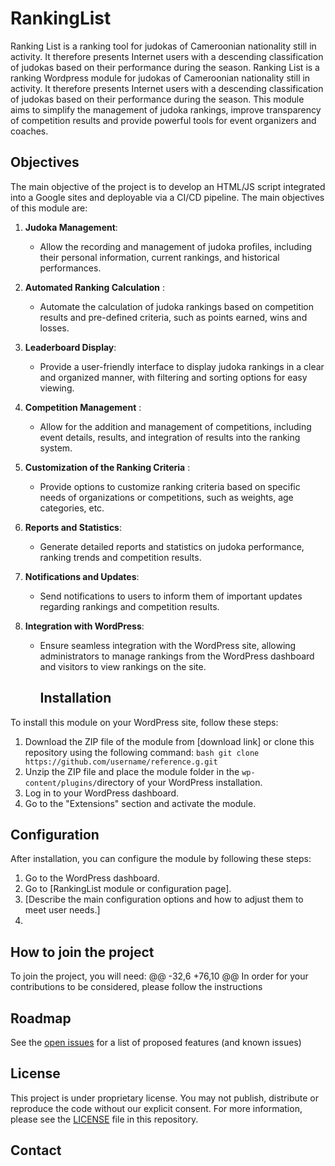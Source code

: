 # RankingList

Ranking List is a ranking tool for judokas of Cameroonian nationality still in activity. It therefore presents Internet users with a descending classification of judokas based on their performance during the season. 
Ranking List is a ranking Wordpress module for judokas of Cameroonian nationality still in activity. It therefore presents Internet users with a descending classification of judokas based on their performance during the season. This module aims to simplify the management of judoka rankings, improve transparency of competition results and provide powerful tools for event organizers and coaches.

## Objectives
The main objective of the project is to develop an HTML/JS script integrated into a Google sites and deployable via a CI/CD pipeline. 
The main objectives of this module are:

1. **Judoka Management**:
   - Allow the recording and management of judoka profiles, including their personal information, current rankings, and historical performances.

2. **Automated Ranking Calculation** :
   - Automate the calculation of judoka rankings based on competition results and pre-defined criteria, such as points earned, wins and losses.

3. **Leaderboard Display**:
   - Provide a user-friendly interface to display judoka rankings in a clear and organized manner, with filtering and sorting options for easy viewing.

4. **Competition Management** :
   - Allow for the addition and management of competitions, including event details, results, and integration of results into the ranking system.

5. **Customization of the Ranking Criteria** :
   - Provide options to customize ranking criteria based on specific needs of organizations or competitions, such as weights, age categories, etc.

6. **Reports and Statistics**:
   - Generate detailed reports and statistics on judoka performance, ranking trends and competition results.

7. **Notifications and Updates**:
   - Send notifications to users to inform them of important updates regarding rankings and competition results.

8. **Integration with WordPress**:
   - Ensure seamless integration with the WordPress site, allowing administrators to manage rankings from the WordPress dashboard and visitors to view rankings on the site.

     ## Installation

To install this module on your WordPress site, follow these steps:

1. Download the ZIP file of the module from [download link] or clone this repository using the following command:
    `bash
    git clone https://github.com/username/reference.g.git
    `
2. Unzip the ZIP file and place the module folder in the `wp-content/plugins/`directory of your WordPress installation.
3. Log in to your WordPress dashboard.
4. Go to the "Extensions" section and activate the module.

## Configuration

After installation, you can configure the module by following these steps:

1. Go to the WordPress dashboard.
2. Go to [RankingList module or configuration page].
3. [Describe the main configuration options and how to adjust them to meet user needs.]
4. 
## How to join the project

To join the project, you will need: 
@@ -32,6 +76,10 @@ In order for your contributions to be considered, please follow the instructions
## Roadmap
See the [open issues](https://github.com/nyx-ei/RankingList/issues) for a list of proposed features (and known issues)

## License

This project is under proprietary license. You may not publish, distribute or reproduce the code without our explicit consent. For more information, please see the [LICENSE](https://github.com/nyx-ei/RankingList/blob/main/License) file in this repository.


## Contact
